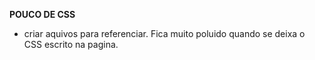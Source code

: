 **POUCO DE CSS**

- criar aquivos para referenciar. Fica muito poluido quando se deixa o CSS escrito na pagina.
